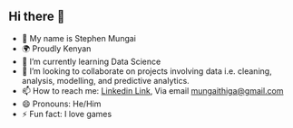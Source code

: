 ## Hi there 👋
- 🤖 My name is Stephen Mungai
- 🌍 Proudly Kenyan
- 🌱 I’m currently learning Data Science
- 👯 I’m looking to collaborate on projects involving data i.e. cleaning, analysis, modelling, and predictive analytics.
- 📫 How to reach me: [Linkedin Link](https://www.linkedin.com/in/stephen-mungai-222193188/), Via email [mungaithiga@gmail.com](mailto:mungaithiga@gmail.com)
- 😄 Pronouns: He/Him
- ⚡ Fun fact: I love games 

